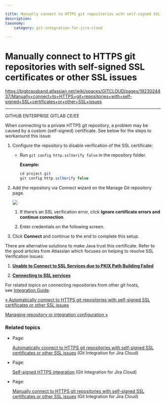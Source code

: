 ```yaml
---

title: Manually connect to HTTPS git repositories with self-signed SSL certificates or other SSL issues
description:
taxonomy:
    category: git-integration-for-jira-cloud

---
```


# Manually connect to HTTPS git repositories with self-signed SSL certificates or other SSL issues

<https://bigbrassband.atlassian.net/wiki/spaces/GITCLOUD/pages/1923024437/Manually+connect+to+HTTPS+git+repositories+with+self-signed+SSL+certificates+or+other+SSL+issues>

* * *

GITHUB ENTERPRISE GITLAB CE/EE

When connecting to a private HTTPS git repository, a problem may be caused by a custom (self-signed) certificate. See below for the steps to workaround this issue:

1.  Configure the repository to disable verification of the SSL certificate:
    
    *   Run `git config http.sslVerify false` in the repository folder.
        
        **Example:**
        
        ```java
        cd project.git
        git config http.sslVerify false
        ```
        
2.  Add the repository via Connect wizard on the Manage Git repository page.
    
    ![](https://bigbrassband.atlassian.net/wiki/download/attachments/1923024437/gitcloud-gitmgr-connect-wizard-button-sel(c3).png?version=1&modificationDate=1631096879883&cacheVersion=1&api=v2)
    1.  If there’s an SSL verification error, click **Ignore certificate errors and continue connection**.
        
    2.  Enter credentials on the following screen.
        
3.  Click **Connect** and continue to the end to complete this setup.
    

  
There are alternative solutions to make Java trust this certificate. Refer to the good articles from Atlassian which focuses on helping to resolve SSL Verification Issues:

1.  [**Unable to Connect to SSL Services due to PKIX Path Building Failed**](https://confluence.atlassian.com/kb/unable-to-connect-to-ssl-services-due-to-pkix-path-building-failed-779355358.html)
    
2.  [**Connecting to SSL services**](https://confluence.atlassian.com/jira/connecting-to-ssl-services-117455.html)  
    

For related topics on connecting repositories from other git hosts, see [Integration Guide](/wiki/spaces/GITCLOUD/pages/82378780/Integration+Guide).

[« Automatically connect to HTTPS git repositories with self-signed SSL certificates or other SSL issues](/wiki/spaces/GITCLOUD/pages/1923024398/Automatically+connect+to+HTTPS+git+repositories+with+self-signed+SSL+certificates+or+other+SSL+issues)

[Managing repository or integration configuration »](/wiki/spaces/GITCLOUD/pages/1923024455/Managing+integration+or+repository+configuration)

### Related topics

*   Page:
    
    [Automatically connect to HTTPS git repositories with self-signed SSL certificates or other SSL issues](/wiki/spaces/GITCLOUD/pages/1923024398/Automatically+connect+to+HTTPS+git+repositories+with+self-signed+SSL+certificates+or+other+SSL+issues) (Git Integration for Jira Cloud)
    
*   Page:
    
    [Self-signed HTTPS integration](/wiki/spaces/GITCLOUD/pages/1923024386/Self-signed+HTTPS+integration) (Git Integration for Jira Cloud)
    
*   Page:
    
    [Manually connect to HTTPS git repositories with self-signed SSL certificates or other SSL issues](/wiki/spaces/GITCLOUD/pages/1923024437/Manually+connect+to+HTTPS+git+repositories+with+self-signed+SSL+certificates+or+other+SSL+issues) (Git Integration for Jira Cloud)